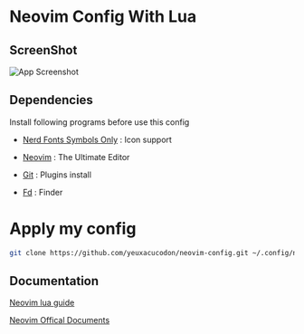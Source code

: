 # Neovim Config With Lua

## ScreenShot

![App Screenshot](https://imgur.com/jEt4gkN.png)

## Dependencies

Install following programs before use this config

- [Nerd Fonts Symbols Only](https://github.com/ryanoasis/nerd-fonts) : Icon support

- [Neovim](https://github.com/neovim/neovim/wiki/Installing-Neovim) : The Ultimate Editor

- [Git](https://git-scm.com/) : Plugins install

- [Fd](https://github.com/sharkdp/fd) : Finder

# Apply my config
```bash
git clone https://github.com/yeuxacucodon/neovim-config.git ~/.config/nvim
```
## Documentation

[Neovim lua guide](https://github.com/nanotee/nvim-lua-guide)

[Neovim Offical Documents](https://neovim.io/doc/user/lua.html)
